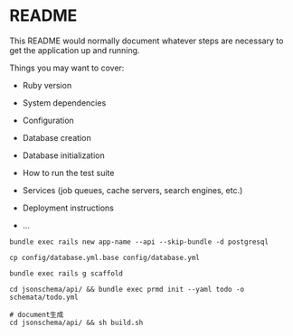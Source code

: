 # README

This README would normally document whatever steps are necessary to get the
application up and running.

Things you may want to cover:

* Ruby version

* System dependencies

* Configuration

* Database creation

* Database initialization

* How to run the test suite

* Services (job queues, cache servers, search engines, etc.)

* Deployment instructions

* ...




```
bundle exec rails new app-name --api --skip-bundle -d postgresql
```



```
cp config/database.yml.base config/database.yml

bundle exec rails g scaffold
```



```
cd jsonschema/api/ && bundle exec prmd init --yaml todo -o schemata/todo.yml

# document生成
cd jsonschema/api/ && sh build.sh
```
